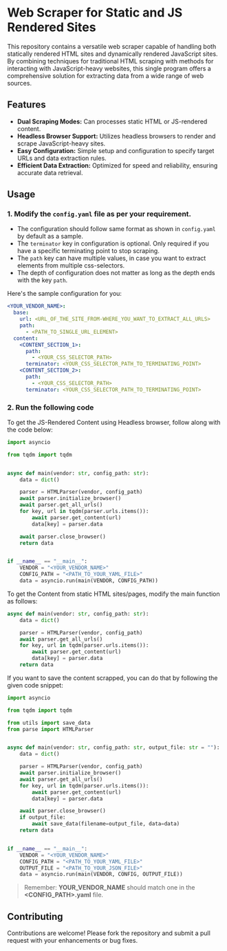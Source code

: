 # Web Scraper for Static and JS Rendered Sites

This repository contains a versatile web scraper capable of handling both statically rendered HTML sites and dynamically rendered JavaScript sites. By combining techniques for traditional HTML scraping with methods for interacting with JavaScript-heavy websites, this single program offers a comprehensive solution for extracting data from a wide range of web sources.

## Features

- **Dual Scraping Modes:** Can processes static HTML or JS-rendered content.
- **Headless Browser Support:** Utilizes headless browsers to render and scrape JavaScript-heavy sites.
- **Easy Configuration:** Simple setup and configuration to specify target URLs and data extraction rules.
- **Efficient Data Extraction:** Optimized for speed and reliability, ensuring accurate data retrieval.
<!-- Extensive Logging: Provides detailed logs for monitoring scraping activities and troubleshooting. -->

## Usage

### 1. Modify the `config.yaml` file as per your requirement.

- The configuration should follow same format as shown in `config.yaml` by default as a sample.
- The `terminator` key in configuration is optional. Only required if you have a specific terminating point to stop scraping.
- The `path` key can have multiple values, in case you want to extract elements from multiple css-selectors.
- The depth of configuration does not matter as long as the depth ends with the key `path`.

Here's the sample configuration for you:

```yaml
<YOUR_VENDOR_NAME>:
  base:
    url: <URL_OF_THE_SITE_FROM-WHERE_YOU_WANT_TO_EXTRACT_ALL_URLS>
    path:
      - <PATH_TO_SINGLE_URL_ELEMENT>
  content:
    <CONTENT_SECTION_1>:
      path:
        - <YOUR_CSS_SELECTOR_PATH>
      terminator: <YOUR_CSS_SELECTOR_PATH_TO_TERMINATING_POINT>
    <CONTENT_SECTION_2>:
      path:
        - <YOUR_CSS_SELECTOR_PATH>
      terminator: <YOUR_CSS_SELECTOR_PATH_TO_TERMINATING_POINT>
```

### 2. Run the following code

To get the JS-Rendered Content using Headless browser, follow along with the code below:

```python
import asyncio

from tqdm import tqdm


async def main(vendor: str, config_path: str):
    data = dict()

    parser = HTMLParser(vendor, config_path)
    await parser.initialize_browser()
    await parser.get_all_urls()
    for key, url in tqdm(parser.urls.items()):
        await parser.get_content(url)
        data[key] = parser.data

    await parser.close_browser()
    return data


if __name__ == "__main__":
    VENDOR = "<YOUR_VENDOR_NAME>"
    CONFIG_PATH = "<PATH_TO_YOUR_YAML_FILE>"
    data = asyncio.run(main(VENDOR, CONFIG_PATH))
```

To get the Content from static HTML sites/pages, modify the main function as follows:

```python
async def main(vendor: str, config_path: str):
    data = dict()

    parser = HTMLParser(vendor, config_path)
    await parser.get_all_urls()
    for key, url in tqdm(parser.urls.items()):
        await parser.get_content(url)
        data[key] = parser.data
    return data
```

If you want to save the content scrapped, you can do that by following the given code snippet:

```python
import asyncio

from tqdm import tqdm

from utils import save_data
from parse import HTMLParser


async def main(vendor: str, config_path: str, output_file: str = ""):
    data = dict()

    parser = HTMLParser(vendor, config_path)
    await parser.initialize_browser()
    await parser.get_all_urls()
    for key, url in tqdm(parser.urls.items()):
        await parser.get_content(url)
        data[key] = parser.data

    await parser.close_browser()
    if output_file:
        await save_data(filename=output_file, data=data)
    return data


if __name__ == "__main__":
    VENDOR = "<YOUR_VENDOR_NAME>"
    CONFIG_PATH = "<PATH_TO_YOUR_YAML_FILE>"
    OUTPUT_FILE = "<PATH_TO_YOUR_JSON_FILE>"
    data = asyncio.run(main(VENDOR, CONFIG, OUTPUT_FILE))
```

> Remember: **YOUR_VENDOR_NAME** should match one in the **<CONFIG_PATH>.yaml** file.


## Contributing

Contributions are welcome! Please fork the repository and submit a pull request with your enhancements or bug fixes.
